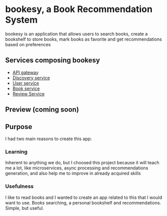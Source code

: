 # bookesy, a Book Recommendation System

bookesy is an application that allows users to search books, create a bookshelf to store books, mark books as favorite and get recommendations based on preferences

## Services composing bookesy
- [API gateway](https://github.com/emmariescurrena/api_gateway)
- [Discovery service](https://github.com/emmariescurrena/discovery_service)
- [User service](https://github.com/emmariescurrena/user_service)
- [Book service](https://github.com/emmariescurrena/book_service)
- [Review Service](https://github.com/emmariescurrena/review_service)

## Preview (coming soon)

## Purpose
I had two main reasons to create this app:

### Learning
Inherent to anything we do, but I choosed this project because it will teach me a lot, like microservices, async processing and recommendations generation, and also help me to improve in already acquired skills

### Usefulness
I like to read books and I wanted to create an app related to this that I would want to use. Books searching, a personal bookshelf and recommendations. Simple, but useful.
